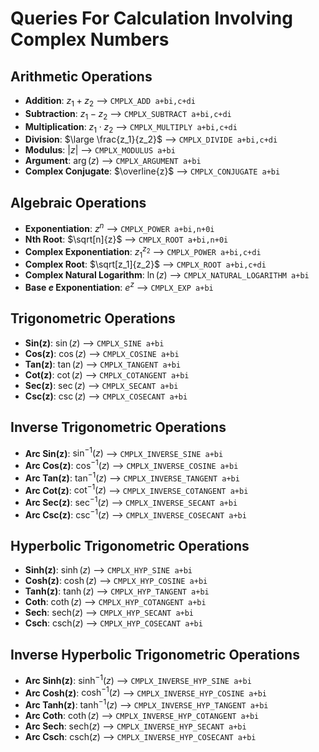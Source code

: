 # Queries For Calculation Involving Complex Numbers
## Arithmetic Operations
- **Addition**: $z_1+z_2$ --> `CMPLX_ADD a+bi,c+di`
- **Subtraction**: $z_1-z_2$ --> `CMPLX_SUBTRACT a+bi,c+di`
- **Multiplication**: $z_1\cdot z_2$ --> `CMPLX_MULTIPLY a+bi,c+di`
- **Division**: $\large \frac{z_1}{z_2}$ --> `CMPLX_DIVIDE a+bi,c+di`
- **Modulus**: $\left|z\right|$ --> `CMPLX_MODULUS a+bi`
- **Argument**: $\arg(z)$ --> `CMPLX_ARGUMENT a+bi`
- **Complex Conjugate**: $\overline{z}$ --> `CMPLX_CONJUGATE a+bi`
## Algebraic Operations
- **Exponentiation**: $z^n$ --> `CMPLX_POWER a+bi,n+0i`
- **Nth Root**: $\sqrt[n]{z}$ --> `CMPLX_ROOT a+bi,n+0i`
- **Complex Exponentiation**: ${z_1}^{z_2}$ --> `CMPLX_POWER a+bi,c+di`
- **Complex Root**: $\sqrt[z_1]{z_2}$ --> `CMPLX_ROOT a+bi,c+di`
- **Complex Natural Logarithm**: $\ln(z)$ --> `CMPLX_NATURAL_LOGARITHM a+bi`
- **Base $e$ Exponentiation**: $e^{z}$ --> `CMPLX_EXP a+bi`
## Trigonometric Operations
-  **Sin(z)**: $\sin(z)$ --> `CMPLX_SINE a+bi`
-  **Cos(z)**: $\cos(z)$ --> `CMPLX_COSINE a+bi`
-  **Tan(z)**: $\tan(z)$ --> `CMPLX_TANGENT a+bi`
- **Cot(z)**: $\cot(z)$ --> `CMPLX_COTANGENT a+bi`
- **Sec(z)**: $\sec(z)$ --> `CMPLX_SECANT a+bi`
- **Csc(z)**: $\csc(z)$ --> `CMPLX_COSECANT a+bi`
## Inverse Trigonometric Operations
-  **Arc Sin(z)**: $\sin^{-1}(z)$ --> `CMPLX_INVERSE_SINE a+bi`
-  **Arc Cos(z)**: $\cos^{-1}(z)$ --> `CMPLX_INVERSE_COSINE a+bi`
-  **Arc Tan(z)**: $\tan^{-1}(z)$ --> `CMPLX_INVERSE_TANGENT a+bi`
- **Arc Cot(z)**: $\cot^{-1}(z)$ --> `CMPLX_INVERSE_COTANGENT a+bi`
- **Arc Sec(z)**: $\sec^{-1}(z)$ --> `CMPLX_INVERSE_SECANT a+bi`
- **Arc Csc(z)**: $\csc^{-1}(z)$ --> `CMPLX_INVERSE_COSECANT a+bi`
## Hyperbolic Trigonometric Operations
- **Sinh(z)**: $\sinh(z)$  --> `CMPLX_HYP_SINE a+bi`
- **Cosh(z)**: $\cosh(z)$ --> `CMPLX_HYP_COSINE a+bi`
- **Tanh(z)**: $\tanh(z)$ --> `CMPLX_HYP_TANGENT a+bi`
- **Coth**: $\coth(z)$ --> `CMPLX_HYP_COTANGENT a+bi`
- **Sech**: $\text{sech}(z)$ --> `CMPLX_HYP_SECANT a+bi`
- **Csch**: $\text{csch}(z)$ --> `CMPLX_HYP_COSECANT a+bi`
## Inverse Hyperbolic Trigonometric Operations
- **Arc Sinh(z)**: $\sinh^{-1}(z)$ --> `CMPLX_INVERSE_HYP_SINE a+bi`
- **Arc Cosh(z)**: $\cosh^{-1}(z)$ --> `CMPLX_INVERSE_HYP_COSINE a+bi`
- **Arc Tanh(z)**: $\tanh^{-1}(z)$ --> `CMPLX_INVERSE_HYP_TANGENT a+bi`
- **Arc Coth**: $\coth(z)$ --> `CMPLX_INVERSE_HYP_COTANGENT a+bi`
- **Arc Sech**: $\text{sech}(z)$ --> `CMPLX_INVERSE_HYP_SECANT a+bi`
- **Arc Csch**: $\text{csch}(z)$ --> `CMPLX_INVERSE_HYP_COSECANT a+bi`
